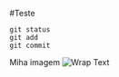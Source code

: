 #Teste

```
git status
git add
git commit
```

Miha imagem ![Wrap Text](https://www.smashbros.com/wiiu-3ds/sp/images/character/link/main.png)
